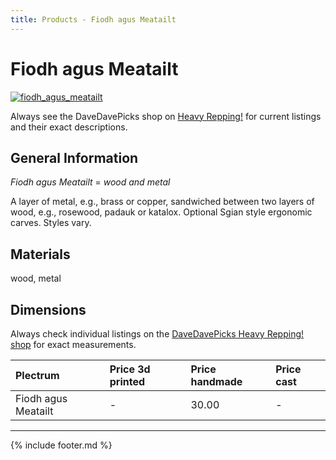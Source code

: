 ```yaml
---
title: Products - Fiodh agus Meatailt
---
```

# Fiodh agus Meatailt

[![fiodh_agus_meatailt](../../assets/images/fiodh_agus_meatailt.jpg "Fiodh_agus_meatailt")](/picks/fiodh_agus_meatailt)

Always see the DaveDavePicks shop on [Heavy Repping!](https://www.heavyrepping.com/shop/store/davedavepicks/) for current listings and their exact descriptions.

## General Information
*Fiodh agus Meatailt* = *wood and metal*

A layer of metal, e.g., brass or copper, sandwiched between two layers of wood, e.g., rosewood, padauk or katalox. Optional Sgian style ergonomic carves. Styles vary.

## Materials
wood, metal

## Dimensions
Always check individual listings on the [DaveDavePicks Heavy Repping! shop](https://www.heavyrepping.com/shop/store/davedavepicks/) for exact measurements.

| **Plectrum**                                        | **Price 3d printed**   | **Price handmade**   | **Price cast**   |
|:----------------------------------------------------|:-----------------------|:---------------------|:-----------------|
| Fiodh agus Meatailt                                          | -               | 30.00             | -         |

---

{% include footer.md %}